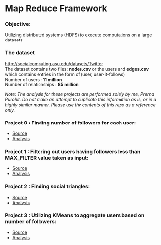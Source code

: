 # Map Reduce Framework

### Objective: 
Utilizing distributed systems (HDFS) to execute computations on a large datasets 

### The dataset
http://socialcomputing.asu.edu/datasets/Twitter <br />
The dataset contains two files: **nodes.csv** or the users and **edges.csv** which contains entries in the form of (user, user-it-follows) <br />
Number of users : **11 million** <br />
Number of relationships : **85 million** <br />

_Note: The analysis for these projects are performed solely by me, Prerna Purohit. Do not make an attempt to duplicate this information as is, or in a highly similar manner. Please use the contents of this repo as a reference only._

### Project 0 : Finding number of followers for each user:
 - [Source](https://github.com/prerna-p/map-reduce-programs/blob/master/twitter-follower-count/src/main/java/followercounts/FollowerCount.java)
 - [Analysis](https://github.com/prerna-p/map-reduce-programs/tree/master/twitter-follower-count#project-0-finding-number-of-followers-for-each-user)

### Project 1 : Filtering out users having followers less than MAX_FILTER value taken as input:
 - [Source](https://github.com/prerna-p/map-reduce-programs/blob/master/twitter-follower-count/src/main/java/joins/MaxFilter.java)
 - [Analysis](https://github.com/prerna-p/map-reduce-programs/tree/master/twitter-follower-count#project-1-max-filter)

 ### Project 2 : Finding social triangles:
 - [Source](https://github.com/prerna-p/map-reduce-programs/tree/master/twitter-follower-count/src/main/java/joins)
 - [Analysis](https://github.com/prerna-p/map-reduce-programs/blob/master/twitter-follower-count/src/main/java/joins/JoinsREADME.md)

  ### Project 3 : Utilizing KMeans to aggregate users based on number of followers:
 - [Source](https://github.com/prerna-p/map-reduce-programs/tree/master/twitter-follower-count/src/main/java/kmeans)
 - [Analysis](https://github.com/prerna-p/map-reduce-programs/blob/master/twitter-follower-count/src/main/java/kmeans/KmeansREADME.md)
